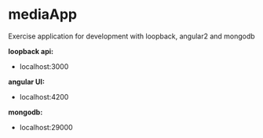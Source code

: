 # mediaApp
Exercise application for development with loopback, angular2 and mongodb


**loopback api:** <br />
- localhost:3000

**angular UI:**<br />
- localhost:4200

**mongodb:** <br />
- localhost:29000
